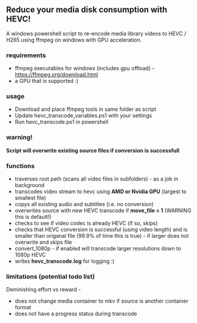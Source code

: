 ## Reduce your media disk consumption with HEVC!
A windows powershell script to re-encode media library videos to HEVC / H265 using ffmpeg on windows with GPU acceleration. 

### requirements
- ffmpeg executables for windows (includes gpu offload) - https://ffmpeg.org/download.html
- a GPU that is supported :) 

### usage 
- Download and place ffmpeg tools in same folder as script 
- Update hevc_transcode_variables.ps1 with your settings
- Run hevc_transcode.ps1 in powershell 

### warning! 
**Script will overwrite existing source files if conversion is successfull**

### functions
- traverses root path (scans all video files in subfolders) - as a job in background 
- transcodes video stream to hevc using **AMD or Nvidia GPU** (largest to smallest file) 
- copys all existing audio and subtitles (i.e. no conversion) 
- overwrites source with new HEVC transcode if **move_file = 1** (WARNING this is default!) 
- checks to see if video codec is already HEVC (if so, skips)
- checks that HEVC conversion is successful (using video length) and is smaller than origanal file (99.9% of time this is true) - if larger does not overwrite and skips file 
- convert_1080p - if enabled will transcode larger resolutions down to 1080p HEVC 
- writes **hevc_transcode.log** for logging :) 

### limitations (potential todo list) 
Deminishing effort vs reward - 
- does not change media container to mkv if source is another container format
- does not have a progress status during transcode 
